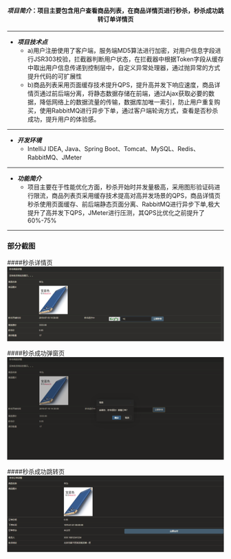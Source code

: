 #### <center>*项目简介*：项目主要包含用户查看商品列表，在商品详情页进行秒杀，秒杀成功跳转订单详情页

***
+ ***项目技术点***
   + a)用户注册使用了客户端，服务端MD5算法进行加密，对用户信息字段进行JSR303校验，拦截器判断用户状态，在拦截器中根据Token字段从缓存中取出用户信息传递到控制层中，自定义异常处理器，通过抛异常的方式提升代码的可扩展性
   + b)商品列表采用页面缓存技术提升QPS，提升高并发下响应速度，商品详情页通过前后端分离，将静态数据存储在前端，通过Ajax获取必要的数据，降低网络上的数据流量的传输，数据库加唯一索引，防止用户重复购买，使用RabbitMQ进行异步下单，通过客户端轮询方式，查看是否秒杀成功，提升用户的体验感。

***
+ ***开发环境***
   + IntelliJ IDEA, Java、Spring Boot、Tomcat、MySQL、Redis、RabbitMQ、JMeter

***
+ ***功能简介***
   + 项目主要在于性能优化方面，秒杀开始时并发量极高，采用图形验证码进行限流，商品列表页采用缓存技术提高对高并发场景的QPS，商品详情页秒杀使用页面缓存、前后端静态页面分离、RabbitMQ进行异步下单,极大提升了高并发下QPS，JMeter进行压测，其QPS比优化之前提升了60%-75%

***
### 部分截图
####秒杀详情页
<img src="showImg/detail.png">

####秒杀成功弹窗页
<img src="showImg/miaoshaSuccess.png">

####秒杀成功跳转页
<img src="showImg/success.png">
